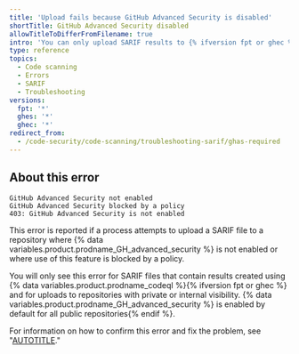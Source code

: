 ```yaml
---
title: 'Upload fails because GitHub Advanced Security is disabled'
shortTitle: GitHub Advanced Security disabled
allowTitleToDifferFromFilename: true
intro: 'You can only upload SARIF results to {% ifversion fpt or ghec %}private or internal {% endif %}repositories where {% data variables.product.prodname_GH_advanced_security %} is enabled.'
type: reference
topics:
  - Code scanning
  - Errors
  - SARIF
  - Troubleshooting
versions:
  fpt: '*'
  ghes: '*'
  ghec: '*'
redirect_from:
  - /code-security/code-scanning/troubleshooting-sarif/ghas-required
---
```


## About this error

```text
GitHub Advanced Security not enabled
GitHub Advanced Security blocked by a policy
403: GitHub Advanced Security is not enabled
```

This error is reported if a process attempts to upload a SARIF file to a repository where {% data variables.product.prodname_GH_advanced_security %} is not enabled or where use of this feature is blocked by a policy.

You will only see this error for SARIF files that contain results created using {% data variables.product.prodname_codeql %}{% ifversion fpt or ghec %} and for uploads to repositories with private or internal visibility. {% data variables.product.prodname_GH_advanced_security %} is enabled by default for all public repositories{% endif %}.

For information on how to confirm this error and fix the problem, see "[AUTOTITLE](/code-security/code-scanning/troubleshooting-code-scanning/advanced-security-must-be-enabled)."

